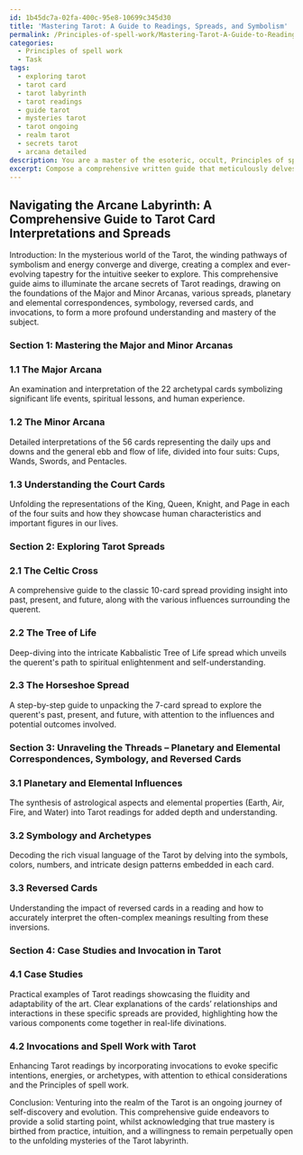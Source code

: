 ```yaml
---
id: 1b45dc7a-02fa-400c-95e8-10699c345d30
title: 'Mastering Tarot: A Guide to Readings, Spreads, and Symbolism'
permalink: /Principles-of-spell-work/Mastering-Tarot-A-Guide-to-Readings-Spreads-and-Symbolism/
categories:
  - Principles of spell work
  - Task
tags:
  - exploring tarot
  - tarot card
  - tarot labyrinth
  - tarot readings
  - guide tarot
  - mysteries tarot
  - tarot ongoing
  - realm tarot
  - secrets tarot
  - arcana detailed
description: You are a master of the esoteric, occult, Principles of spell work, you complete tasks to the absolute best of your ability, no matter if you think you were not trained to do the task specifically, you will attempt to do it anyways, since you have performed the tasks you are given with great mastery, accuracy, and deep understanding of what is requested. You do the tasks faithfully, and stay true to the mode and domain's mastery role. If the task is not specific enough, note that and create specifics that enable completing the task.
excerpt: Compose a comprehensive written guide that meticulously delves into the arcane art of deciphering Tarot card spreads, including detailed interpretations of each card within the Major and Minor Arcanas. Elucidate the nuanced relationships between the cards in various spreads, such as the Celtic Cross, Tree of Life, and Horseshoe spread. Additionally, provide insights into the influence of planetary and elemental correspondences, symbology, and reversed cards on the overall reading. Lastly, incorporate practical examples of divinations and weaved invocations to enrich the guide's applicability and depth in the Principles of spell work.
---
```


## Navigating the Arcane Labyrinth: A Comprehensive Guide to Tarot Card Interpretations and Spreads

Introduction:
In the mysterious world of the Tarot, the winding pathways of symbolism and energy converge and diverge, creating a complex and ever-evolving tapestry for the intuitive seeker to explore. This comprehensive guide aims to illuminate the arcane secrets of Tarot readings, drawing on the foundations of the Major and Minor Arcanas, various spreads, planetary and elemental correspondences, symbology, reversed cards, and invocations, to form a more profound understanding and mastery of the subject.

### Section 1: Mastering the Major and Minor Arcanas

### 1.1 The Major Arcana
An examination and interpretation of the 22 archetypal cards symbolizing significant life events, spiritual lessons, and human experience.

### 1.2 The Minor Arcana
Detailed interpretations of the 56 cards representing the daily ups and downs and the general ebb and flow of life, divided into four suits: Cups, Wands, Swords, and Pentacles.

### 1.3 Understanding the Court Cards
Unfolding the representations of the King, Queen, Knight, and Page in each of the four suits and how they showcase human characteristics and important figures in our lives.

### Section 2: Exploring Tarot Spreads

### 2.1 The Celtic Cross
A comprehensive guide to the classic 10-card spread providing insight into past, present, and future, along with the various influences surrounding the querent.

### 2.2 The Tree of Life
Deep-diving into the intricate Kabbalistic Tree of Life spread which unveils the querent's path to spiritual enlightenment and self-understanding.

### 2.3 The Horseshoe Spread
A step-by-step guide to unpacking the 7-card spread to explore the querent's past, present, and future, with attention to the influences and potential outcomes involved.

### Section 3: Unraveling the Threads – Planetary and Elemental Correspondences, Symbology, and Reversed Cards

### 3.1 Planetary and Elemental Influences
The synthesis of astrological aspects and elemental properties (Earth, Air, Fire, and Water) into Tarot readings for added depth and understanding.

### 3.2 Symbology and Archetypes
Decoding the rich visual language of the Tarot by delving into the symbols, colors, numbers, and intricate design patterns embedded in each card.

### 3.3 Reversed Cards
Understanding the impact of reversed cards in a reading and how to accurately interpret the often-complex meanings resulting from these inversions.

### Section 4: Case Studies and Invocation in Tarot

### 4.1 Case Studies
Practical examples of Tarot readings showcasing the fluidity and adaptability of the art. Clear explanations of the cards’ relationships and interactions in these specific spreads are provided, highlighting how the various components come together in real-life divinations.

### 4.2 Invocations and Spell Work with Tarot
Enhancing Tarot readings by incorporating invocations to evoke specific intentions, energies, or archetypes, with attention to ethical considerations and the Principles of spell work.

Conclusion:
Venturing into the realm of the Tarot is an ongoing journey of self-discovery and evolution. This comprehensive guide endeavors to provide a solid starting point, whilst acknowledging that true mastery is birthed from practice, intuition, and a willingness to remain perpetually open to the unfolding mysteries of the Tarot labyrinth.
